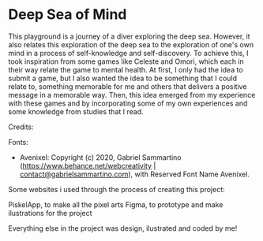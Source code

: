 # Deep Sea of Mind

This playground is a journey of a diver exploring the deep sea. However, it also relates this exploration of the deep sea to the exploration of one's own mind in a process of self-knowledge and self-discovery. To achieve this, I took inspiration from some games like Celeste and Omori, which each in their way relate the game to mental health. At first, I only had the idea to submit a game, but I also wanted the idea to be something that I could relate to, something memorable for me and others that delivers a positive message in a memorable way. Then, this idea emerged from my experience with these games and by incorporating some of my own experiences and some knowledge from studies that I read.

Credits:

Fonts:

- Avenixel: Copyright (c) 2020, Gabriel Sammartino (https://www.behance.net/webcreativity | contact@gabrielsammartino.com), with Reserved Font Name Avenixel.

Some websites i used through the process of creating this project:

PiskelApp, to make all the pixel arts
Figma, to prototype and make ilustrations for the project

Everything else in the project was design, ilustrated and coded by me!


